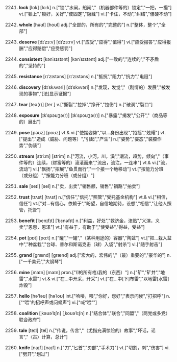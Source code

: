 2241. **lock**
[lɒk]  [lɑ:k]
n.["锁","水闸，船闸","（机器部件等的）锁定","一把，一撮"]  vt.["锁上","锁好，关好","使固定","隐藏"]  vi.["卡住，不动","纠结","僵硬不动"]  

2242. **whole**
[həʊl]  [hoʊl]
adj.["全部的，所有的","完整的"]  n.["整体，整个","全部"]  

2243. **deserve**
[dɪˈzɜ:v]  [dɪˈzɜ:rv]
vt.["应受","应得","值得"]  vi.["应受报答","应得报酬","应得赔偿","应受惩罚"]  

2244. **consistent**
[kənˈsɪstənt]  [kənˈsɪstənt]
adj.["一致的","连续的","不矛盾的","坚持的"]  

2245. **resistance**
[rɪˈzɪstəns]  [rɪˈzɪstəns]
n.["抵抗","阻力","抗力","电阻"]  

2246. **discovery**
[dɪˈskʌvəri]  [dɪˈskʌvəri]
n.["发现，发觉","（剧情的）发展","被发现的事物","[法]显示证据"]  

2247. **tear**
[teə(r)]  [ter ]
v.["撕裂","拉掉","挣开","拉伤"]  n.["破洞","裂口"]  

2248. **exposure**
[ɪkˈspəʊʒə(r)]  [ɪkˈspoʊʒə(r)]
n.["暴露","揭发","公开","（商品等的）展出"]  

2249. **pose**
[pəʊz]  [poʊz]
vt.& vi.["使摆姿势","以…身份出现","招摇","炫耀"]  vt.["提出","造成（威胁、问题等）","引起","产生"]  n.["姿势","姿态","装腔作势","伪装"]  

2250. **stream**
[stri:m]  [strim]
n.["河流，小河，川，溪","潮流，趋势，倾向","（事件等的）连续，（财富等的）滚滚而来","流出，流注，一连串"]  vt.& vi.["流，流动"]  vi.["飘扬","招展","鱼贯而行","一个接一个地移动"]  vt.["按能力分班（或分组）","按能力分班（或分组）"]  

2251. **sale**
[seɪl]  [sel]
n.["卖，出卖","销售额，销售","销路","拍卖"]  

2252. **trust**
[trʌst]  [trʌst]
n.["信任","信托","照管","受托基金机构"]  vt.& vi.["相信， 信任"]  vt.["对…有信心，依赖于","盼望，自信地期待，设想","相信","让他人照管，托管"]  

2253. **benefit**
[ˈbenɪfɪt]  [ˈbɛnəfɪt]
n.["利益，好处","救济金，津贴","义演，义卖","恩惠，恩泽"]  vt.["有益于，有助于","使受益","得益，受益"]  

2254. **pot**
[pɒt]  [pɑ:t]
n.["罐","一罐","（某种用途的）容器","陶盆"]  vt.["把…栽入盆中","种盆栽","台球、普尔和斯诺克击（球）入袋","射杀"]  vi.["随手射击"]  

2255. **grand**
[grænd]  [ɡrænd]
adj.["宏大的，宏伟的","（最）重要的","豪华的"]  n.["一千美元","大钢琴"]  

2256. **mine**
[maɪn]  [maɪn]
pron.["(I的所有格)我的（东西）"]  n.["矿","矿井","地雷","水雷"]  vt.& vi.["在…中开采，开采"]  vt.["在…中[下]布雷","以地雷[水雷]炸毁"]  

2257. **hello**
[hə'ləʊ]  [həˈloʊ]
int.["哈喽，喂","你好，您好","表示问候","打招呼"]  n.["“喂”的招呼声或问候声"]  vi.["喊“喂”"]  

2258. **coalition**
[ˌkəʊəˈlɪʃn]  [ˌkoʊəˈlɪʃn]
n.["结合体","联合","同盟","（两党或多党）联合政府"]  

2259. **tale**
[teɪl]  [tel]
n.["传说，传言","（尤指充满惊险的）故事","坏话，谣言","〈古〉计算，总计"]  

2260. **knife**
[naɪf]  [naɪf]
n.["刀","匕首","刃部","手术刀"]  vt.["切割，刺","伤害"]  vi.["劈开","划过"]  

